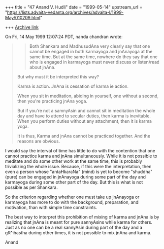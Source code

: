 +++
title = "47 Anand V. Hudli"
date = "1999-05-14"
upstream_url = "https://lists.advaita-vedanta.org/archives/advaita-l/1999-May/010209.html"

+++
[Archive link](https://lists.advaita-vedanta.org/archives/advaita-l/1999-May/010209.html)

On Fri, 14 May 1999 12:07:24 PDT, nanda chandran <vpcnk at HOTMAIL.COM> wrote:

>>Both Shankara and MadhusudAna very clearly say that one cannot be
>>engaged in both karmayoga and jnAnayoga at the same time. But at the
>>same time, nowhere do they say that one who is engaged in karmayoga
>>must never discuss or listen/read about jnAna.
>
>But why must it be interpreted this way?
>
>Karma is action. JnAna is cessation of karma ie action.
>
>When you sit in meditation, abiding in yourself, one without a second, then
>you're practicing jnAna yoga.
>
>But if you're not a samnyAsin and cannot sit in meditation the whole day
and
>have to attend to secular duties, then karma is inevitable. When you
perform
>duties without any attachment, then it is karma yoga.
>
>It is thus, Karma and jnAna cannot be practiced together. And the reasons
>are obvious.

 I would say the interval of time has little to do with the contention
 that one cannot practice karma and jnAna simultaneously. While
 it is not possible to meditate and do some other work at the same
 time, this is probably trivializing the whole issue. Because, if
 this were the interpretation, then even a person whose "antaHkaraNa"
 (mind) is yet to become "shuddha" (pure) can be engaged in jnAnayoga
 during some part of the day and karmayoga during some other part of
 the day. But this is what is not possible as per Shankara.

 So the criterion regarding whether one must take up jnAnayoga or
 karmayoga has more to do with the background, preparation, and
 motivation, than with simple time constraints.

 The best way to interpret this prohibition of mixing of karma
 and jnAna is by realizing that jnAna is meant for pure sannyAsins
 while karma for others. Just as no one can be a real sannyAsin during
 part of the day and a gR^ihastha during other times, it is not possible
 to mix jnAna and karma.

 Anand

